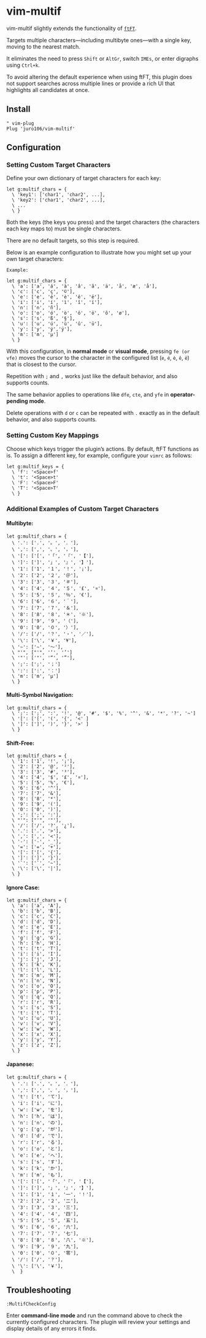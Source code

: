 # vim-multif 

vim-multif slightly extends the functionality of [`ftFT`](https://github.com/vim/vim/blob/0d76683e094c6cac2e879601aff3acf1163cbe0b/runtime/doc/motion.txt#L254-L262).

Targets multiple characters—including multibyte ones—with a single key, moving to the nearest match. 

It eliminates the need to press `Shift` or `AltGr`, switch `IMEs`, or enter digraphs using `Ctrl+k`.

To avoid altering the default experience when using ftFT, this plugin does not support searches across multiple lines or provide a rich UI that highlights all candidates at once.

## Install

```
" vim-plug
Plug 'juro106/vim-multif'
```

## Configuration



### Setting Custom Target Characters

Define your own dictionary of target characters for each key:

```
let g:multif_chars = { 
  \ 'key1': ['char1', 'char2', ...],
  \ 'key2': ['char1', 'char2', ...],
  \ ...
  \ }
```

Both the keys (the keys you press) and the target characters (the characters each key maps to) must be single characters.

There are no default targets, so this step is required.

Below is an example configuration to illustrate how you might set up your own target characters:

```
Example:

let g:multif_chars = {
  \ 'a': ['a', 'á', 'à', 'â', 'ã', 'ä', 'å', 'æ', 'å'],
  \ 'c': ['c', 'ç', '©'],
  \ 'e': ['e', 'é', 'è', 'ê', 'ë'],
  \ 'i': ['i', 'í', 'ì', 'î', 'ï'],
  \ 'n': ['n', 'ñ'],
  \ 'o': ['o', 'ó', 'ò', 'ô', 'ö', 'õ', 'ø'],
  \ 's': ['s', 'ß', '§'],
  \ 'u': ['u', 'ú', 'ù', 'û', 'ü'],
  \ 'y': ['y', 'ý','ÿ'],
  \ 'm': ['m', 'μ']
  \ }
```

With this configuration, in **normal mode** or **visual mode**, pressing `fe (or vfe)` moves the cursor to the character in the configured list (`e`, `é`, `è`, `ê`, `ë`) that is closest to the cursor.

Repetition with `;` and `,` works just like the default behavior, and also supports counts.

The same behavior applies to operations like `dfe`, `cte`, and `yfe` in **operator-pending mode**.

Delete operations with `d` or `c` can be repeated with `.` exactly as in the default behavior, and also supports counts.

### Setting Custom Key Mappings

Choose which keys trigger the plugin’s actions. By default, ftFT functions as is. To assign a different key, for example, configure your `vimrc` as follows:

```
let g:multif_keys = {
  \ 'f': '<Space>f'
  \ 't': '<Space>t'
  \ 'F': '<Space>F'
  \ 'T': '<Space>T'
  \ }
```

### Additional Examples of Custom Target Characters

#### Multibyte:
```
let g:multif_chars = {
  \ '.': ['.', '。', '．'],
  \ ',': [',', '、', '，'],
  \ '[': ['[', '「', '『', '【'],
  \ ']': [']', '」', '』', '】'],
  \ '1': ['1', '１', '！', '¡'],
  \ '2': ['2', '２', '＠'],
  \ '3': ['3', '３', '＃'],
  \ '4': ['4', '４', '＄', '£', '¤'],
  \ '5': ['5', '５', '％', '€'],
  \ '6': ['6', '６', '＾'],
  \ '7': ['7', '７', '＆'],
  \ '8': ['8', '８', '＊', '※'],
  \ '9': ['9', '９', '（'],
  \ '0': ['0', '０', '）'],
  \ '/': ['/', '？', '・', '／'],
  \ '\': ['\', '￥', '¥'],
  \ '~': ['~', '〜'],
  \ "'", ["'", '‘', '’']
  \ '"': ['"', '“', '”'],
  \ ';': [';', '；']
  \ ':': [':', '：']
  \ 'm': ['m', 'μ']
  \ }
```

#### Multi-Symbol Navigation:
```
let g:multif_chars = {
  \ ';': [';', ':', '!', '@', '#', '$', '%', '^', '&', '*', '?', '~']
  \ '[': ['[', '(', '{', '<' ]
  \ ']': [']', ')', '}', '>' ]
  \ }
```

#### Shift-Free:
```
let g:multif_chars = {
  \ '1': ['1', '!', '¡'],
  \ '2': ['2', '@', '²'],
  \ '3': ['3', '#', '³'],
  \ '4': ['4', '$', '£', '¤'],
  \ '5': ['5', '%', '€'],
  \ '6': ['6', '^'],
  \ '7': ['7', '&'],
  \ '8': ['8', '*'],
  \ '9': ['9', '('],
  \ '0': ['0', ')'],
  \ ';': [';', ':'],
  \ "'": ["'", '"'],
  \ '/': ['/', '?', '¿'],
  \ '.': ['.', '>'],
  \ ',': [',', '<'],
  \ '-': ['-', '_'],
  \ '=': ['=', '+'],
  \ '[': ['[', '{'],
  \ ']': [']', '}'],
  \ '`': ['`', '~'],
  \ '\': ['\', '|'],
  \ }
```

#### Ignore Case: 
```
let g:multif_chars = {
  \ 'a': ['a', 'A'],
  \ 'b': ['b', 'B'],
  \ 'c': ['c', 'C'],
  \ 'd': ['d', 'D'],
  \ 'e': ['e', 'E'],
  \ 'f': ['f', 'F'],
  \ 'g': ['g', 'G'],
  \ 'h': ['h', 'H'],
  \ 't': ['t', 'T'],
  \ 'i': ['i', 'I'],
  \ 'j': ['j', 'J'],
  \ 'k': ['k', 'K'],
  \ 'l': ['l', 'L'],
  \ 'm': ['m', 'M'],
  \ 'n': ['n', 'N'],
  \ 'o': ['o', 'O'],
  \ 'p': ['p', 'P'],
  \ 'q': ['q', 'Q'],
  \ 'r': ['r', 'R'],
  \ 's': ['s', 'S'],
  \ 't': ['t', 'T'],
  \ 'u': ['u', 'U'],
  \ 'v': ['v', 'V'],
  \ 'w': ['w', 'W'],
  \ 'x': ['x', 'X'],
  \ 'y': ['y', 'Y'],
  \ 'z': ['z', 'Z'],
  \ }
```

#### Japanese:
```
let g:multif_chars = {
  \ '.': ['.', '。', '．'],
  \ ',': [',', '、', '，'],
  \ 't': ['t', 'て'],
  \ 'i': ['i', 'に'],
  \ 'w': ['w', 'を'],
  \ 'h': ['h', 'は'],
  \ 'n': ['n', 'の'],
  \ 'g': ['g', 'が'],
  \ 'd': ['d', 'で'],
  \ 'r': ['r', 'る'],
  \ 'o': ['o', 'と'],
  \ 'e': ['e', 'へ'],
  \ 's': ['s', 'す'],
  \ 'k': ['k', 'か'],
  \ 'm': ['m', 'も'],
  \ '[': ['[', '「', '『', '【'],
  \ ']': [']', '」', '』', '】'],
  \ '1': ['1', '１', '一', '！'],
  \ '2': ['2', '２', '二'],
  \ '3': ['3', '３', '三'],
  \ '4': ['4', '４', '四'],
  \ '5': ['5', '５', '五'],
  \ '6': ['6', '６', '六'],
  \ '7': ['7', '７', '七'],
  \ '8': ['8', '８', '八', '※'],
  \ '9': ['9', '９', '九'],
  \ '0': ['0', '０', '零'],
  \ '/': ['/', '？'],
  \ '\': ['\', '￥'],
  \  }
```

## Troubleshooting

```
:MultifCheckConfig
```

Enter **command-line mode** and run the command above to check the currently configured characters. The plugin will review your settings and display details of any errors it finds.
